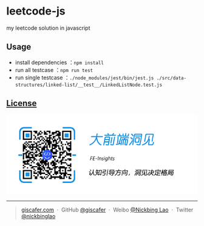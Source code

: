 # leetcode-js
my leetcode solution in javascript


## Usage

- install dependencies ：`npm install`
- run all testcase ：`npm run test`
- run single testcase ：`./node_modules/jest/bin/jest.js ./src/data-structures/linked-list/__test__/LinkedListNode.test.js`

## [License](./LICENSE)

![](./fe-insights.jpg)

---

> [giscafer.com](http://giscafer.com) &nbsp;&middot;&nbsp;
> GitHub [@giscafer](https://github.com/giscafer) &nbsp;&middot;&nbsp;
> Weibo [@Nickbing Lao](https://weibo.com/laohoubin) &nbsp;&middot;&nbsp;
> Twitter [@nickbinglao](https://twitter.com/nickbinglao)

